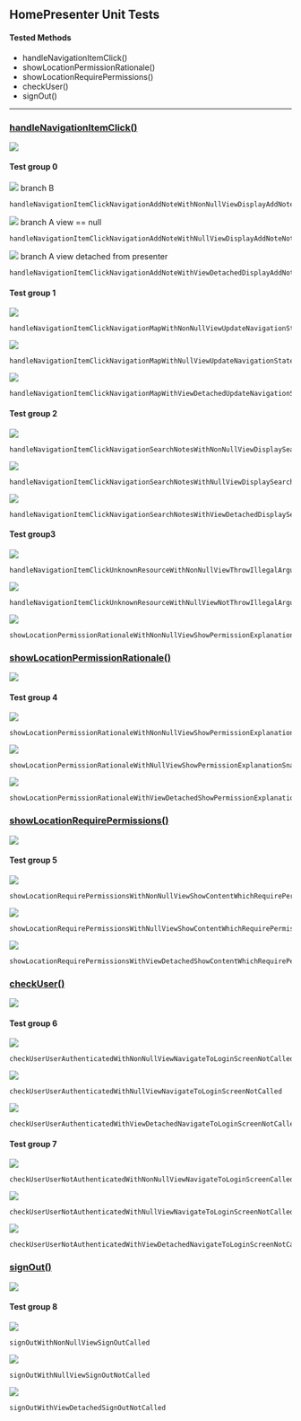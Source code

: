 ## HomePresenter Unit Tests

#### Tested Methods


-  handleNavigationItemClick()
-  showLocationPermissionRationale()
-  showLocationRequirePermissions()
-  checkUser()
-  signOut()

---

### <u>handleNavigationItemClick()</u>

![](unit/home_presenter_handle_navigation_item_click.png)

#### Test group 0	

![](unit/b.png)  branch B

```
handleNavigationItemClickNavigationAddNoteWithNonNullViewDisplayAddNoteCalledReturnTrue
```

![](unit/a.png)	branch A 	view == null

```
handleNavigationItemClickNavigationAddNoteWithNullViewDisplayAddNoteNotCalledReturnFalse
```

![](unit/a.png)	branch A	view detached from presenter

```
handleNavigationItemClickNavigationAddNoteWithViewDetachedDisplayAddNoteNotCalledReturnFalse
```

#### Test group 1

 ![](unit/c.png)

```
handleNavigationItemClickNavigationMapWithNonNullViewUpdateNavigationStateCalledReturnTrue
```

![](unit/a.png) 

```
handleNavigationItemClickNavigationMapWithNullViewUpdateNavigationStateNotCalledReturnFalse
```

![](unit/a.png) 

```
handleNavigationItemClickNavigationMapWithViewDetachedUpdateNavigationStateNotCalledReturnFalse
```

#### Test group 2

![](unit/d.png) 

```
handleNavigationItemClickNavigationSearchNotesWithNonNullViewDisplaySearchNotesCalledReturnTrue
```

![](unit/a.png) 

```
handleNavigationItemClickNavigationSearchNotesWithNullViewDisplaySearchNotesNotCalledReturnFalse
```

![](unit/a.png)  

```
handleNavigationItemClickNavigationSearchNotesWithViewDetachedDisplaySearchNotesNotCalledReturnFalse
```
#### Test group3

![](unit/e.png) 

```
handleNavigationItemClickUnknownResourceWithNonNullViewThrowIllegalArgumentException
```

![](unit/a.png) 

```
handleNavigationItemClickUnknownResourceWithNullViewNotThrowIllegalArgumentExceptionReturnFalse
```

![](unit/a.png)  

```
showLocationPermissionRationaleWithNonNullViewShowPermissionExplanationSnackBarCalled
```



### <u>showLocationPermissionRationale()</u>

![](unit/home_presenter_show_location_permission_rationale.png)

#### Test group 4

![](unit/b.png) 
```
showLocationPermissionRationaleWithNonNullViewShowPermissionExplanationSnackBarCalled
```
![](unit/a.png) 
```
showLocationPermissionRationaleWithNullViewShowPermissionExplanationSnackBarNotCalled
```
![](unit/a.png) 
```
showLocationPermissionRationaleWithViewDetachedShowPermissionExplanationSnackBarNotCalled
```



### <u>showLocationRequirePermissions()</u>

![](unit/home_presenter_show_location_require_permissions.png)

#### Test group 5

![](unit/b.png) 
```
showLocationRequirePermissionsWithNonNullViewShowContentWhichRequirePermissionsCalled
```
![](unit/a.png) 
```
showLocationRequirePermissionsWithNullViewShowContentWhichRequirePermissionsNotCalled
```
![](unit/a.png) 
```
showLocationRequirePermissionsWithViewDetachedShowContentWhichRequirePermissionsNotCalled
```



### <u>checkUser()</u>

![](unit/home_presenter_check_user.png)

#### Test group 6

![](unit/b.png) 
```
checkUserUserAuthenticatedWithNonNullViewNavigateToLoginScreenNotCalled
```
![](unit/a.png) 
```
checkUserUserAuthenticatedWithNullViewNavigateToLoginScreenNotCalled
```
![](unit/a.png) 
```
checkUserUserAuthenticatedWithViewDetachedNavigateToLoginScreenNotCalled
```

#### Test group 7

![](unit/c.png) 
```
checkUserUserNotAuthenticatedWithNonNullViewNavigateToLoginScreenCalled
```
![](unit/a.png) 
```
checkUserUserNotAuthenticatedWithNullViewNavigateToLoginScreenNotCalled
```
![](unit/a.png) 
```
checkUserUserNotAuthenticatedWithViewDetachedNavigateToLoginScreenNotCalled
```

### <u>signOut()</u>

![](unit/home_presenter_sign_out.png)

#### Test group 8

![](unit/b.png) 
```
signOutWithNonNullViewSignOutCalled
```
![](unit/a.png) 
```
signOutWithNullViewSignOutNotCalled
```
![](unit/a.png) 
```
signOutWithViewDetachedSignOutNotCalled
```

